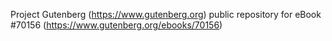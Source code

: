 Project Gutenberg (https://www.gutenberg.org) public repository for
eBook #70156 (https://www.gutenberg.org/ebooks/70156)
